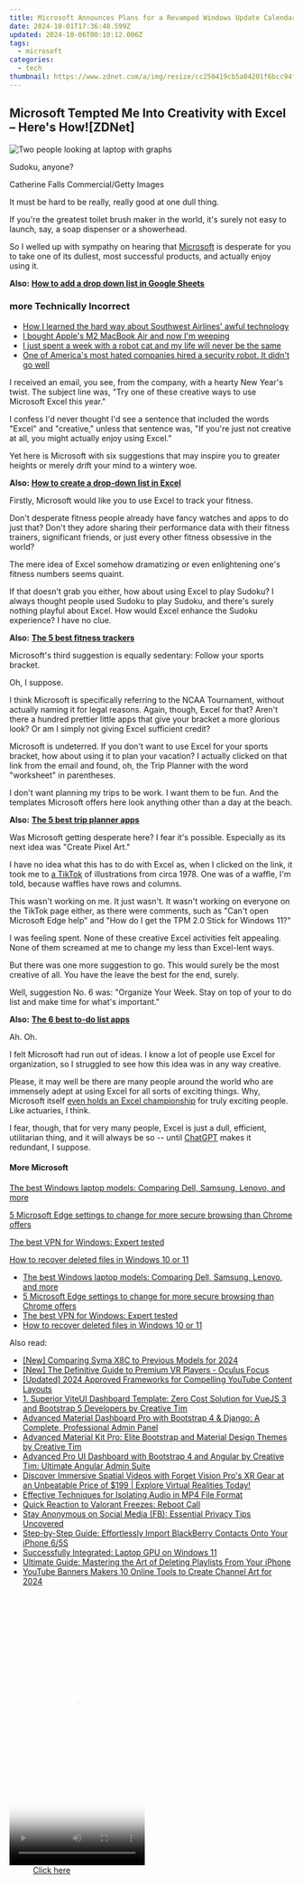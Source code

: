 ```yaml
---
title: Microsoft Announces Plans for a Revamped Windows Update Calendar - Insights From ZDNet
date: 2024-10-01T17:36:48.599Z
updated: 2024-10-06T00:10:12.006Z
tags:
  - microsoft
categories:
  - tech
thumbnail: https://www.zdnet.com/a/img/resize/cc250419cb5a04201f6bcc94f5ac73ab533b36c4/2022/07/14/fb186118-fb0c-430f-88b6-fb77a10a373d/newwin11servicingplan.jpg?width=278&height=156&fit=crop&auto=webp
---
```


## Microsoft Tempted Me Into Creativity with Excel – Here's How![ZDNet]

![Two people looking at laptop with graphs](https://www.zdnet.com/a/img/resize/eafd1a387bb7e6b0265f3284c302e0f46ce07339/2023/02/03/af3b58e0-11c8-4c69-a84b-e91c7dc510eb/gettyimages-1441723112.jpg?auto=webp&width=1280)

Sudoku, anyone?

Catherine Falls Commercial/Getty Images

It must be hard to be really, really good at one dull thing.

If you're the greatest toilet brush maker in the world, it's surely not easy to launch, say, a soap dispenser or a showerhead.

So I welled up with sympathy on hearing that [Microsoft](https://www.zdnet.com/home-and-office/work-life/microsoft-teams-premium-is-getting-a-gpt-boost-via-openai/) is desperate for you to take one of its dullest, most successful products, and actually enjoy using it.

**Also:** [**How to add a drop down list in Google Sheets**](https://www.zdnet.com/home-and-office/work-life/how-to-add-a-drop-down-list-in-google-sheets/)

### more Technically Incorrect

* [How I learned the hard way about Southwest Airlines' awful technology](https://www.zdnet.com/article/how-i-learned-the-hard-way-about-southwest-airlines-awful-technology/)
* [I bought Apple's M2 MacBook Air and now I'm weeping](https://www.zdnet.com/article/i-bought-apples-m2-macbook-air-and-now-im-weeping/)
* [I just spent a week with a robot cat and my life will never be the same](https://www.zdnet.com/article/i-just-spent-a-week-with-a-robot-cat-and-my-life-will-never-be-the-same/)
* [One of America's most hated companies hired a security robot. It didn't go well](https://www.zdnet.com/article/one-of-americas-most-hated-companies-hired-a-security-robot-it-didnt-go-well/)

I received an email, you see, from the company, with a hearty New Year's twist. The subject line was, "Try one of these creative ways to use Microsoft Excel this year." 

I confess I'd never thought I'd see a sentence that included the words "Excel" and "creative," unless that sentence was, "If you're just not creative at all, you might actually enjoy using Excel." 

Yet here is Microsoft with six suggestions that may inspire you to greater heights or merely drift your mind to a wintery woe.

**Also:** [**How to create a drop-down list in Excel**](https://www.zdnet.com/home-and-office/work-life/how-to-create-a-drop-down-list-in-excel/)

Firstly, Microsoft would like you to use Excel to track your fitness. 

Don't desperate fitness people already have fancy watches and apps to do just that? Don't they adore sharing their performance data with their fitness trainers, significant friends, or just every other fitness obsessive in the world? 

The mere idea of Excel somehow dramatizing or even enlightening one's fitness numbers seems quaint.

If that doesn't grab you either, how about using Excel to play Sudoku? I always thought people used Sudoku to play Sudoku, and there's surely nothing playful about Excel. How would Excel enhance the Sudoku experience? I have no clue.

**Also:** [**The 5 best fitness trackers**](https://www.zdnet.com/article/best-fitness-tracker/) 

Microsoft's third suggestion is equally sedentary: Follow your sports bracket.

Oh, I suppose. 

I think Microsoft is specifically referring to the NCAA Tournament, without actually naming it for legal reasons. Again, though, Excel for that? Aren't there a hundred prettier little apps that give your bracket a more glorious look? Or am I simply not giving Excel sufficient credit?

Microsoft is undeterred. If you don't want to use Excel for your sports bracket, how about using it to plan your vacation? I actually clicked on that link from the email and found, oh, the Trip Planner with the word "worksheet" in parentheses. 

I don't want planning my trips to be work. I want them to be fun. And the templates Microsoft offers here look anything other than a day at the beach.

**Also:** [**The 5 best trip planner apps**](https://www.zdnet.com/article/best-trip-planner-app/)

Was Microsoft getting desperate here? I fear it's possible. Especially as its next idea was "Create Pixel Art." 

I have no idea what this has to do with Excel as, when I clicked on the link, it took me to [a TikTok](https://www.tiktok.com/@microsoft365/video/7017812421733633285?ocid=cmm50bixyyq) of illustrations from circa 1978\. One was of a waffle, I'm told, because waffles have rows and columns. 

This wasn't working on me. It just wasn't. It wasn't working on everyone on the TikTok page either, as there were comments, such as "Can't open Microsoft Edge help" and "How do I get the TPM 2.0 Stick for Windows 11?"

I was feeling spent. None of these creative Excel activities felt appealing. None of them screamed at me to change my less than Excel-lent ways.

But there was one more suggestion to go. This would surely be the most creative of all. You have the leave the best for the end, surely.

Well, suggestion No. 6 was: "Organize Your Week. Stay on top of your to do list and make time for what's important."

**Also:** [**The 6 best to-do list apps**](https://www.zdnet.com/home-and-office/work-life/best-to-do-list-app/)

Ah. Oh.

I felt Microsoft had run out of ideas. I know a lot of people use Excel for organization, so I struggled to see how this idea was in any way creative.

Please, it may well be there are many people around the world who are immensely adept at using Excel for all sorts of exciting things. Why, Microsoft itself [even holds an Excel championship](https://www.zdnet.com/article/i-just-watched-microsoft-try-to-make-excel-exciting-recovery-wont-be-easy/) for truly exciting people. Like actuaries, I think.

I fear, though, that for very many people, Excel is just a dull, efficient, utilitarian thing, and it will always be so -- until [ChatGPT](https://www.zdnet.com/article/chatgpts-next-big-challenge-helping-microsoft-to-challenge-google-search/) makes it redundant, I suppose.

#### More Microsoft

[The best Windows laptop models: Comparing Dell, Samsung, Lenovo, and more](https://www.zdnet.com/article/best-windows-laptop/ "The best Windows laptop models: Comparing Dell, Samsung, Lenovo, and more")

[5 Microsoft Edge settings to change for more secure browsing than Chrome offers](https://www.zdnet.com/article/5-microsoft-edge-settings-to-change-for-more-secure-browsing-than-chrome-offers/ "5 Microsoft Edge settings to change for more secure browsing than Chrome offers")

[The best VPN for Windows: Expert tested](https://www.zdnet.com/article/best-vpn-for-windows-pc/ "The best VPN for Windows: Expert tested")

[How to recover deleted files in Windows 10 or 11](https://www.zdnet.com/article/how-to-recover-deleted-files-in-windows-10-or-11/ "How to recover deleted files in Windows 10 or 11")

* [The best Windows laptop models: Comparing Dell, Samsung, Lenovo, and more](https://www.zdnet.com/article/best-windows-laptop/ "The best Windows laptop models: Comparing Dell, Samsung, Lenovo, and more")
* [5 Microsoft Edge settings to change for more secure browsing than Chrome offers](https://www.zdnet.com/article/5-microsoft-edge-settings-to-change-for-more-secure-browsing-than-chrome-offers/ "5 Microsoft Edge settings to change for more secure browsing than Chrome offers")
* [The best VPN for Windows: Expert tested](https://www.zdnet.com/article/best-vpn-for-windows-pc/ "The best VPN for Windows: Expert tested")
* [How to recover deleted files in Windows 10 or 11](https://www.zdnet.com/article/how-to-recover-deleted-files-in-windows-10-or-11/ "How to recover deleted files in Windows 10 or 11")

<ins class="adsbygoogle"
     style="display:block"
     data-ad-format="autorelaxed"
     data-ad-client="ca-pub-7571918770474297"
     data-ad-slot="1223367746"></ins>

<ins class="adsbygoogle"
     style="display:block"
     data-ad-client="ca-pub-7571918770474297"
     data-ad-slot="8358498916"
     data-ad-format="auto"
     data-full-width-responsive="true"></ins>

<span class="atpl-alsoreadstyle">Also read:</span>
<div><ul>
<li><a href="https://article-helps.techidaily.com/new-comparing-syma-x8c-to-previous-models-for-2024/"><u>[New] Comparing Syma X8C to Previous Models for 2024</u></a></li>
<li><a href="https://vp-tips.techidaily.com/new-the-definitive-guide-to-premium-vr-players-oculus-focus/"><u>[New] The Definitive Guide to Premium VR Players - Oculus Focus</u></a></li>
<li><a href="https://eaxpv-info.techidaily.com/updated-2024-approved-frameworks-for-compelling-youtube-content-layouts/"><u>[Updated] 2024 Approved Frameworks for Compelling YouTube Content Layouts</u></a></li>
<li><a href="https://win-net.techidaily.com/1-superior-viteui-dashboard-template-zero-cost-solution-for-vuejs-3-and-bootstrap-5-developers-by-creative-tim/"><u>1. Superior ViteUI Dashboard Template: Zero Cost Solution for VueJS 3 and Bootstrap 5 Developers by Creative Tim</u></a></li>
<li><a href="https://win-net.techidaily.com/advanced-material-dashboard-pro-with-bootstrap-4-and-django-a-complete-professional-admin-panel/"><u>Advanced Material Dashboard Pro with Bootstrap 4 & Django: A Complete, Professional Admin Panel</u></a></li>
<li><a href="https://win-net.techidaily.com/advanced-material-kit-pro-elite-bootstrap-and-material-design-themes-by-creative-tim/"><u>Advanced Material Kit Pro: Elite Bootstrap and Material Design Themes by Creative Tim</u></a></li>
<li><a href="https://win-net.techidaily.com/advanced-pro-ui-dashboard-with-bootstrap-4-and-angular-by-creative-tim-ultimate-angular-admin-suite/"><u>Advanced Pro UI Dashboard with Bootstrap 4 and Angular by Creative Tim: Ultimate Angular Admin Suite</u></a></li>
<li><a href="https://tech-renaissance.techidaily.com/discover-immersive-spatial-videos-with-forget-vision-pros-xr-gear-at-an-unbeatable-price-of-199-explore-virtual-realities-today/"><u>Discover Immersive Spatial Videos with Forget Vision Pro's XR Gear at an Unbeatable Price of $199 | Explore Virtual Realities Today!</u></a></li>
<li><a href="https://win-net.techidaily.com/effective-techniques-for-isolating-audio-in-mp4-file-format/"><u>Effective Techniques for Isolating Audio in MP4 File Format</u></a></li>
<li><a href="https://win-howtos.techidaily.com/quick-reaction-to-valorant-freezes-reboot-call/"><u>Quick Reaction to Valorant Freezes: Reboot Call</u></a></li>
<li><a href="https://facebook.techidaily.com/stay-anonymous-on-social-media-fb-essential-privacy-tips-uncovered/"><u>Stay Anonymous on Social Media (FB): Essential Privacy Tips Uncovered</u></a></li>
<li><a href="https://win-net.techidaily.com/step-by-step-guide-effortlessly-import-blackberry-contacts-onto-your-iphone-65s/"><u>Step-by-Step Guide: Effortlessly Import BlackBerry Contacts Onto Your iPhone 6/5S</u></a></li>
<li><a href="https://graphic-issues.techidaily.com/successfully-integrated-laptop-gpu-on-windows-11/"><u>Successfully Integrated: Laptop GPU on Windows 11</u></a></li>
<li><a href="https://win-net.techidaily.com/ultimate-guide-mastering-the-art-of-deleting-playlists-from-your-iphone/"><u>Ultimate Guide: Mastering the Art of Deleting Playlists From Your iPhone</u></a></li>
<li><a href="https://facebook-video-share.techidaily.com/youtube-banners-makers-10-online-tools-to-create-channel-art-for-2024/"><u>YouTube Banners Makers 10 Online Tools to Create Channel Art for 2024</u></a></li>
</ul></div>

<!-- affiliate ads begin -->
<span id="1770526">
					<video width="240" height="480" style="cursor:pointer"
           poster="//a.impactradius-go.com/display-clicktoplayimage/1770526.png"
           onclick="if(!this.playClicked){this.play();this.setAttribute('controls',true);this.playClicked=true;}">
	   <source src="//a.impactradius-go.com/display-ad/20702-1770526">
	   <img src="//a.impactradius-go.com/display-clicktoplayimage/1770526.png" style="border: none; height: 100%; width: 100%; object-fit: contain">
	</video>
	<div style="width:150px;text-align:center"><a href="javascript:window.open(decodeURIComponent('https%3A%2F%2Ftokenmetrics.sjv.io%2Fc%2F5597632%2F1770526%2F20702'), '_blank');void(0);">Click here</a></div>
</span>
<img height="0" width="0" src="https://imp.pxf.io/i/5597632/1770526/20702" style="position:absolute;visibility:hidden;" border="0" />
<!-- affiliate ads end -->

